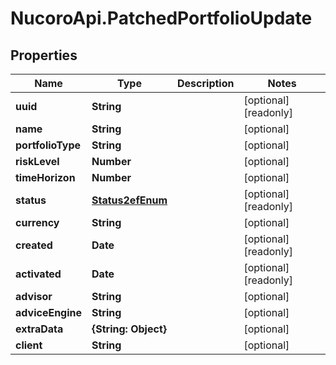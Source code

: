 # NucoroApi.PatchedPortfolioUpdate

## Properties

Name | Type | Description | Notes
------------ | ------------- | ------------- | -------------
**uuid** | **String** |  | [optional] [readonly] 
**name** | **String** |  | [optional] 
**portfolioType** | **String** |  | [optional] 
**riskLevel** | **Number** |  | [optional] 
**timeHorizon** | **Number** |  | [optional] 
**status** | [**Status2efEnum**](Status2efEnum.md) |  | [optional] [readonly] 
**currency** | **String** |  | [optional] 
**created** | **Date** |  | [optional] [readonly] 
**activated** | **Date** |  | [optional] [readonly] 
**advisor** | **String** |  | [optional] 
**adviceEngine** | **String** |  | [optional] 
**extraData** | **{String: Object}** |  | [optional] 
**client** | **String** |  | [optional] 


